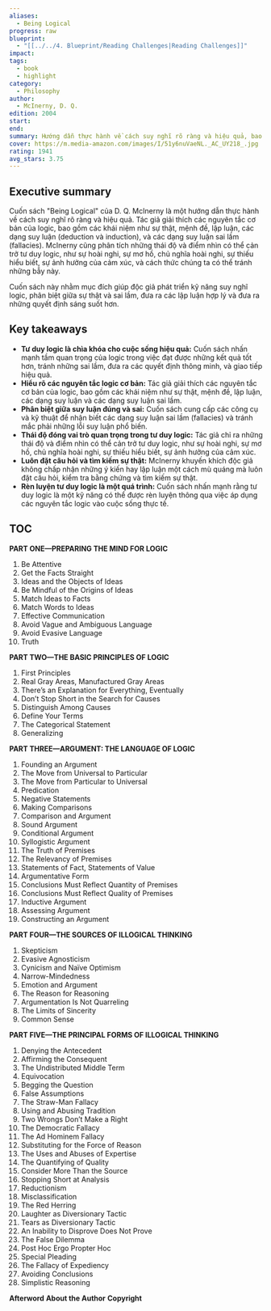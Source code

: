 ```yaml
---
aliases:
  - Being Logical
progress: raw
blueprint:
  - "[[../../4. Blueprint/Reading Challenges|Reading Challenges]]"
impact: 
tags:
  - book
  - highlight
category:
  - Philosophy
author:
  - McInerny, D. Q.
edition: 2004
start: 
end: 
summary: Hướng dẫn thực hành về cách suy nghĩ rõ ràng và hiệu quả, bao gồm các nguyên tắc cơ bản của logic, các dạng suy luận sai lầm (fallacies) và những thái độ có thể cản trở tư duy logic.
cover: https://m.media-amazon.com/images/I/51y6nuVaeNL._AC_UY218_.jpg
rating: 1941
avg_stars: 3.75
---
```



## Executive summary

Cuốn sách "Being Logical" của D. Q. McInerny là một hướng dẫn thực hành về cách suy nghĩ rõ ràng và hiệu quả.  Tác giả giải thích các nguyên tắc cơ bản của logic, bao gồm các khái niệm như sự thật, mệnh đề, lập luận, các dạng suy luận (deduction và induction), và các dạng suy luận sai lầm (fallacies). McInerny cũng phân tích những thái độ và điểm nhìn có thể cản trở tư duy logic, như sự hoài nghi, sự mơ hồ, chủ nghĩa hoài nghi, sự thiếu hiểu biết, sự ảnh hưởng của cảm xúc, và cách thức chúng ta có thể tránh những bẫy này.

Cuốn sách này nhằm mục đích giúp độc giả phát triển kỹ năng suy nghĩ logic, phân biệt giữa sự thật và sai lầm, đưa ra các lập luận hợp lý và đưa ra những quyết định sáng suốt hơn.

## Key takeaways

- **Tư duy logic là chìa khóa cho cuộc sống hiệu quả:**  Cuốn sách nhấn mạnh tầm quan trọng của logic trong việc đạt được những kết quả tốt hơn, tránh những sai lầm, đưa ra các quyết định thông minh, và giao tiếp hiệu quả.
- **Hiểu rõ các nguyên tắc logic cơ bản:**  Tác giả giải thích các nguyên tắc cơ bản của logic, bao gồm các khái niệm như sự thật, mệnh đề, lập luận, các dạng suy luận và các dạng suy luận sai lầm.
- **Phân biệt giữa suy luận đúng và sai:**  Cuốn sách cung cấp các công cụ và kỹ thuật để nhận biết các dạng suy luận sai lầm (fallacies) và tránh mắc phải những lỗi suy luận phổ biến.
- **Thái độ đóng vai trò quan trọng trong tư duy logic:**  Tác giả chỉ ra những thái độ và điểm nhìn có thể cản trở tư duy logic, như sự hoài nghi, sự mơ hồ, chủ nghĩa hoài nghi, sự thiếu hiểu biết, sự ảnh hưởng của cảm xúc.
- **Luôn đặt câu hỏi và tìm kiếm sự thật:**  McInerny khuyến khích độc giả không chấp nhận những ý kiến hay lập luận một cách mù quáng mà luôn đặt câu hỏi, kiểm tra bằng chứng và tìm kiếm sự thật.
- **Rèn luyện tư duy logic là một quá trình:**  Cuốn sách nhấn mạnh rằng tư duy logic là một kỹ năng có thể được rèn luyện thông qua việc áp dụng các nguyên tắc logic vào cuộc sống thực tế.

## TOC

**PART ONE—PREPARING THE MIND FOR LOGIC**
1. Be Attentive
2. Get the Facts Straight
3. Ideas and the Objects of Ideas
4. Be Mindful of the Origins of Ideas
5. Match Ideas to Facts
6. Match Words to Ideas
7. Effective Communication
8. Avoid Vague and Ambiguous Language
9. Avoid Evasive Language
10. Truth

**PART TWO—THE BASIC PRINCIPLES OF LOGIC**
1. First Principles
2. Real Gray Areas, Manufactured Gray Areas
3. There’s an Explanation for Everything, Eventually
4. Don’t Stop Short in the Search for Causes
5. Distinguish Among Causes
6. Define Your Terms
7. The Categorical Statement
8. Generalizing

**PART THREE—ARGUMENT: THE LANGUAGE OF LOGIC**
1. Founding an Argument
2. The Move from Universal to Particular
3. The Move from Particular to Universal
4. Predication
5. Negative Statements
6. Making Comparisons
7. Comparison and Argument
8. Sound Argument
9. Conditional Argument
10. Syllogistic Argument
11. The Truth of Premises
12. The Relevancy of Premises
13. Statements of Fact, Statements of Value
14. Argumentative Form
15. Conclusions Must Reflect Quantity of Premises
16. Conclusions Must Reflect Quality of Premises
17. Inductive Argument
18. Assessing Argument
19. Constructing an Argument

**PART FOUR—THE SOURCES OF ILLOGICAL THINKING**
1. Skepticism
2. Evasive Agnosticism
3. Cynicism and Naïve Optimism
4. Narrow-Mindedness
5. Emotion and Argument
6. The Reason for Reasoning
7. Argumentation Is Not Quarreling
8. The Limits of Sincerity
9. Common Sense

**PART FIVE—THE PRINCIPAL FORMS OF ILLOGICAL THINKING**
1. Denying the Antecedent
2. Affirming the Consequent
3. The Undistributed Middle Term
4. Equivocation
5. Begging the Question
6. False Assumptions
7. The Straw-Man Fallacy
8. Using and Abusing Tradition
9. Two Wrongs Don’t Make a Right
10. The Democratic Fallacy
11. The Ad Hominem Fallacy
12. Substituting for the Force of Reason
13. The Uses and Abuses of Expertise
14. The Quantifying of Quality
15. Consider More Than the Source
16. Stopping Short at Analysis
17. Reductionism
18. Misclassification
19. The Red Herring
20. Laughter as Diversionary Tactic
21. Tears as Diversionary Tactic
22. An Inability to Disprove Does Not Prove
23. The False Dilemma
24. Post Hoc Ergo Propter Hoc
25. Special Pleading
26. The Fallacy of Expediency
27. Avoiding Conclusions
28. Simplistic Reasoning

**Afterword**
**About the Author**
**Copyright**
